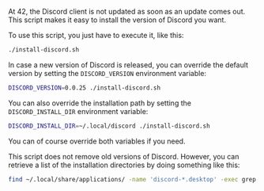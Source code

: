 At 42, the Discord client is not updated as soon as an update comes out.
This script makes it easy to install the version of Discord you want.

To use this script, you just have to execute it, like this:
```sh
./install-discord.sh
```

In case a new version of Discord is released, you can override the default version by setting the `DISCORD_VERSION` environment variable:
```sh
DISCORD_VERSION=0.0.25 ./install-discord.sh
```

You can also override the installation path by setting the `DISCORD_INSTALL_DIR` environment variable:
```sh
DISCORD_INSTALL_DIR=~/.local/discord ./install-discord.sh
```

You can of course override both variables if you need.

This script does not remove old versions of Discord. However, you can retrieve a list of the installation directories by doing something like this:
```sh
find ~/.local/share/applications/ -name 'discord-*.desktop' -exec grep -E '^Exec=' {} \; | cut -c 6- | xargs dirname
```
